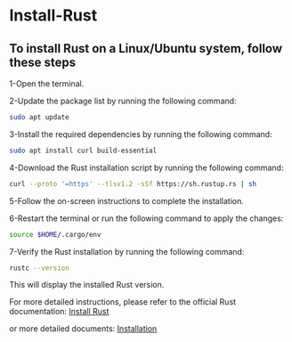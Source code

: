# Install-Rust
## To install Rust on a Linux/Ubuntu system, follow these steps
1-Open the terminal. 

2-Update the package list by running the following command:
```bash
sudo apt update
```
3-Install the required dependencies by running the following command:
```bash
sudo apt install curl build-essential
```
4-Download the Rust installation script by running the following command:
```bash
curl --proto '=https' --tlsv1.2 -sSf https://sh.rustup.rs | sh
```
5-Follow the on-screen instructions to complete the installation.

6-Restart the terminal or run the following command to apply the changes:
```bash
source $HOME/.cargo/env
```
7-Verify the Rust installation by running the following command:
```bash
rustc --version
```
This will display the installed Rust version.

For more detailed instructions, please refer to the official Rust documentation: [Install Rust](https://www.rust-lang.org/tools/install)

or more detailed documents: [Installation](https://doc.rust-lang.org/cargo/getting-started/installation.html)



